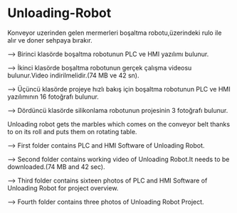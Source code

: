 # Unloading-Robot

Konveyor uzerinden gelen mermerleri boşaltma robotu,üzerindeki rulo ile alır ve doner sehpaya bırakır.

--> Birinci klasörde boşaltma robotunun PLC ve HMI yazılımı bulunur.

--> İkinci klasörde boşaltma robotunun gerçek çalışma videosu bulunur.Video indirilmelidir.(74 MB ve 42 sn).

--> Üçüncü klasörde projeye hızlı bakış için boşaltma robotunun PLC ve HMI yazılımının 16 fotoğrafı bulunur.

--> Dördüncü klasörde silikonlama robotunun projesinin 3 fotoğrafı bulunur.

Unloading robot gets the marbles which comes on the conveyor belt thanks to on its roll and puts them on rotating table.

--> First folder contains PLC and HMI Software of Unloading Robot.

--> Second folder contains working video of Unloading Robot.It needs to be downloaded.(74 MB and 42 sec).

--> Third folder contains sixteen photos of PLC and HMI Software of Unloading Robot for project overview.

--> Fourth folder contains three photos of Unloading Robot Project.
